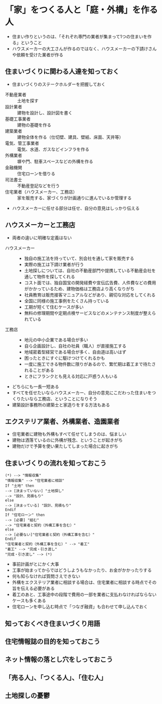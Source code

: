# 「家」をつくる人と「庭・外構」を作る人

- 住まい作りというのは、「それぞれ専門の業者が集まって1つの住まいを作る」ということ
- ハウスメーカーの大工さんが作るのではなく、ハウスメーカーの下請けさんや依頼を受けた業者が作る

## 住まいづくりに関わる人達を知っておく

- 住まいづくりのステークホルダーを把握しておく

<dl>
  <dt>不動産業者</dt>
  <dd>土地を探す</dd>
  <dt>設計業者</dt>
  <dd>建物を設計し、設計図を書く</dd>
  <dt>基礎工事業者</dt>
  <dd>建物の基礎を作る</dd>
  <dt>建築業者</dt>
  <dd>建物全体を作る（仕切壁、建具、壁紙、床面、天井等）</dd>
  <dt>電気、管工事業者</dt>
  <dd>電気、水道、ガスなどインフラを作る</dd>
  <dt>外構業者</dt>
  <dd>塀や門、駐車スペースなどの外構を作る</dd>
  <dt>金融機関</dt>
  <dd>住宅ローンを借りる</dd>
  <dt>司法書士</dt>
  <dd>不動産登記などを行う</dd>
  <dt>住宅業者（ハウスメーカー、工務店）</dt>
  <dd>家を販売する、家づくりが計画通りに進んでいるか管理する</dd>
</dl>

- ハウスメーカーに任せる部分は任せ、自分の意見はしっかり伝える

## ハウスメーカーと工務店

- 両者の違いに明確な定義はない

<dl>
  <dt>ハウスメーカー</dt>
  <dd>
    <ul>
      <li>独自の施工法を持っていて、別会社を通して家を販売する</li>
      <li>実際の施工は下請け業者が行う</li>
      <li>土地探しについては、自社の不動産部門や提携している不動産会社を通して物件を探してくれる</li>
      <li>コスト面では、独自国宝の開発経費や宣伝広告費、人件費などの費用がかかっているため、建物価格は工務店より高くなりがち</li>
      <li>社員教育は販売接客マニュアルなどがあり、親切な対応をしてくれる</li>
      <li>全国に同様の施工事例をたくさん持っている</li>
      <li>工期が短くて住むケースが多い</li>
      <li>無料の修理期間や定期点検サービスなどのメンテナンス制度が整えられている</li>
    </ul>
  </dd>
  <dt>工務店</dt>
  <dd>
    <ul>
      <li>地元の中小企業である場合が多い</li>
      <li>自ら企画設計し、自社の社員（職人）が直接施工する</li>
      <li>地域密着型経営である場合が多く、自由道は高いはず</li>
      <li>困ったときにすぐに駆けつけてくれるかも</li>
      <li>一度に施工できる物件数に限りがあるので、繁忙期は着工まで待たされることがある</li>
      <li>ときにフランクとも見える対応に戸惑う人もいる</li>
    </ul>
  </dd>
</dl>

- どちらにも一長一短ある
- すべてを任せたいならハウスメーカー、自分の意見にこだわった住まいをつくりたいなら工務店、ということになりそう
- 建築設計事務所の建築士と家造りをする方法もある

## エクステリア業者、外構業者、造園業者

- 住宅業者に建物も外構もすべて任せてしまうのは、悩ましい
- 建物は洒落ているのに外構が残念、ということが起きがち
- 建物だけで予算を使い果たしてしまった場合に起きがち

## 住まいづくりの流れを知っておこう

```plantuml
(*) --> "情報収集"
"情報収集" --> "住宅業者に相談"
If "土地" then
--> [決まっていない] "土地探し"
--> "設計、見積もり"
else
--> [決まっている] "設計、見積もり"
Endif
If "住宅ローン" then
--> [必要] "組む"
--> "住宅業者と契約（外構工事を含む）"
else
--> [必要ない]"住宅業者と契約（外構工事を含む）"
Endif
"住宅業者と契約（外構工事を含む）" --> "着工"
"着工" --> "完成・引き渡し"
"完成・引き渡し" --> (*)
```

- 事前計画がとにかく大事
- 工事が始まってからではどうしようもなかったり、お金がかかったりする
- 何も知らなければ質問さえできない
- 外構をエクステリア業者に相談する場合は、住宅業者に相談する時点でその旨を伝える必要がある
- 着工のあと、工事途中の段階で費用の一部を業者に支払わなければならないケースも多くある
- 住宅ローンを申し込む時点で「つなぎ融資」も合わせて申し込んでおく

## 知っておくべき住まいづくり用語

## 住宅情報誌の目的を知っておこう

## ネット情報の落とし穴をしっておこう

## 「売る人」、「つくる人」、「住む人」

## 土地探しの憂鬱
